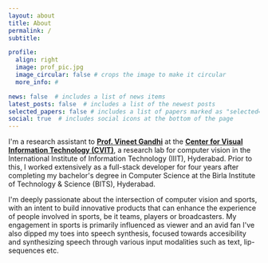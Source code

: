 ```yaml
---
layout: about
title: About
permalink: /
subtitle: 

profile:
  align: right
  image: prof_pic.jpg
  image_circular: false # crops the image to make it circular
  more_info: #

news: false  # includes a list of news items
latest_posts: false  # includes a list of the newest posts
selected_papers: false # includes a list of papers marked as "selected={true}"
social: true  # includes social icons at the bottom of the page
--- 
```


I'm a research assistant to **[Prof. Vineet Gandhi](https://faculty.iiit.ac.in/~vgandhi/)** at the **[Center for Visual Information Technology (CVIT)](https://cvit.iiit.ac.in/)**, a research lab for computer vision in the International Institute of Information Technology (IIIT), Hyderabad. Prior to this, I worked extensively as a full-stack developer for four years after completing my bachelor's degree in Computer Science at the Birla Institute of Technology & Science (BITS), Hyderabad. 

I'm deeply passionate about the intersection of computer vision and sports, with an intent to build innovative products that can enhance the experience of people involved in sports, be it teams, players or broadcasters. My engagement in sports is primarily influenced as viewer and an avid fan  I've also dipped my toes into speech synthesis, focused towards accesibility and synthesizing speech through various input modalities such as text, lip-sequences etc. 